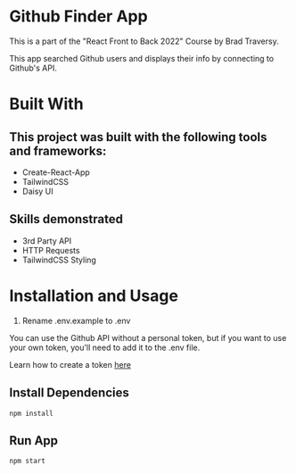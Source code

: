# Github Finder App

This is a part of the "React Front to Back 2022" Course by Brad Traversy.

This app searched Github users and displays their info by connecting to Github's API.

# Built With

## This project was built with the following tools and frameworks:
* Create-React-App
* TailwindCSS
* Daisy UI

## Skills demonstrated
* 3rd Party API
* HTTP Requests
* TailwindCSS Styling
# Installation and Usage
1. Rename .env.example to .env

You can use the Github API without a personal token, but if you want to use your own token, you'll need to add it to the .env file.

Learn how to create a token [here](https://docs.github.com/en/authentication/keeping-your-account-and-data-secure/creating-a-personal-access-token)

## Install Dependencies
```node
npm install
```

## Run App
```node
npm start
```
